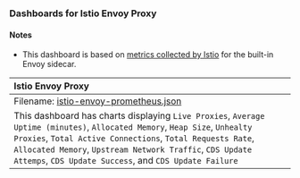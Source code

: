 ### Dashboards for Istio Envoy Proxy

#### Notes

- This dashboard is based on [metrics collected by Istio](https://istio.io/latest/docs/ops/integrations/prometheus/) for the built-in Envoy sidecar.

|Istio Envoy Proxy|
|:------------------|
|Filename: [istio-envoy-prometheus.json](istio-envoy-prometheus.json)|
|This dashboard has charts displaying `Live Proxies`, `Average Uptime (minutes)`, `Allocated Memory`, `Heap Size`, `Unhealty Proxies`, `Total Active Connections`, `Total Requests Rate`, `Allocated Memory`, `Upstream Network Traffic`, `CDS Update Attemps`, `CDS Update Success`, and `CDS Update Failure`|
